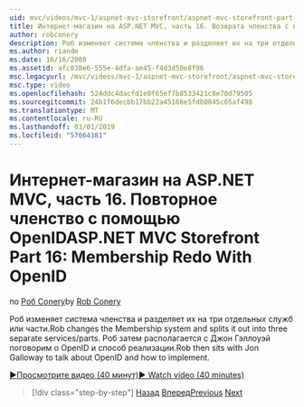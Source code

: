 ```yaml
---
uid: mvc/videos/mvc-1/aspnet-mvc-storefront/aspnet-mvc-storefront-part-16-membership-redo-with-openid
title: Интернет-магазин на ASP.NET MVC, часть 16. Возврата членства с помощью OpenID | Документация Майкрософт
author: robconery
description: Роб изменяет система членства и разделяет их на три отдельных служб или части. Роб затем располагается с Джон Гэллоуэй поговорим о OpenID и как развернуть...
ms.author: riande
ms.date: 10/16/2008
ms.assetid: afc038e6-555e-4dfa-ae45-f4d3d50e8f96
msc.legacyurl: /mvc/videos/mvc-1/aspnet-mvc-storefront/aspnet-mvc-storefront-part-16-membership-redo-with-openid
msc.type: video
ms.openlocfilehash: 524ddc4dacfd1e0f65ef7b8533421c8e70d79505
ms.sourcegitcommit: 24b1f6decbb17bb22a45166e5fdb0845c65af498
ms.translationtype: MT
ms.contentlocale: ru-RU
ms.lasthandoff: 03/01/2019
ms.locfileid: "57064381"
---
```

<a name="aspnet-mvc-storefront-part-16-membership-redo-with-openid"></a><span data-ttu-id="f412c-104">Интернет-магазин на ASP.NET MVC, часть 16. Повторное членство с помощью OpenID</span><span class="sxs-lookup"><span data-stu-id="f412c-104">ASP.NET MVC Storefront Part 16: Membership Redo With OpenID</span></span>
====================
<span data-ttu-id="f412c-105">по [Роб Conery](https://github.com/robconery)</span><span class="sxs-lookup"><span data-stu-id="f412c-105">by [Rob Conery](https://github.com/robconery)</span></span>

<span data-ttu-id="f412c-106">Роб изменяет система членства и разделяет их на три отдельных служб или части.</span><span class="sxs-lookup"><span data-stu-id="f412c-106">Rob changes the Membership system and splits it out into three separate services/parts.</span></span> <span data-ttu-id="f412c-107">Роб затем располагается с Джон Гэллоуэй поговорим о OpenID и способ реализации.</span><span class="sxs-lookup"><span data-stu-id="f412c-107">Rob then sits with Jon Galloway to talk about OpenID and how to implement.</span></span>

[<span data-ttu-id="f412c-108">&#9654;Просмотрите видео (40 минут)</span><span class="sxs-lookup"><span data-stu-id="f412c-108">&#9654; Watch video (40 minutes)</span></span>](https://channel9.msdn.com/Blogs/ASP-NET-Site-Videos/aspnet-mvc-storefront-part-16-membership-redo-with-openid)

> [!div class="step-by-step"]
> <span data-ttu-id="f412c-109">[Назад](aspnet-mvc-storefront-part-15-public-code-review.md)
> [Вперед](aspnet-mvc-storefront-part-17-checkout-with-jeff-atwood.md)</span><span class="sxs-lookup"><span data-stu-id="f412c-109">[Previous](aspnet-mvc-storefront-part-15-public-code-review.md)
[Next](aspnet-mvc-storefront-part-17-checkout-with-jeff-atwood.md)</span></span>
